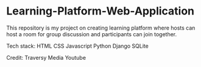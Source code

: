 # Learning-Platform-Web-Application
This repository is my project on creating learning platform where hosts can host a room for group discussion and participants can join together.

Tech stack:
HTML
CSS
Javascript
Python
Django
SQLite

Credit: Traversy Media Youtube
